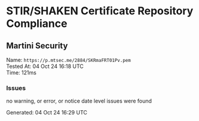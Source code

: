 # STIR/SHAKEN Certificate Repository Compliance

## Martini Security

Name: `https://p.mtsec.me/2884/SKRmaFRT01Pv.pem`\
Tested At: 04 Oct 24 16:18 UTC\
Time: 121ms

### Issues

no warning, or error, or notice date level issues were found

Generated: 04 Oct 24 16:29 UTC